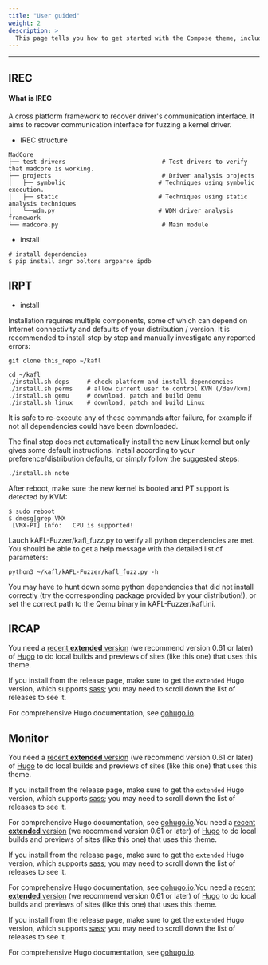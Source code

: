 ```yaml
---
title: "User guided"
weight: 2
description: >
  This page tells you how to get started with the Compose theme, including installation and basic configuration.
---
```

---

## IREC 

<h4>What is IREC</h4>

A cross platform framework to recover driver's communication interface. It aims to recover communication interface for fuzzing a kernel driver.

- IREC structure

```
MadCore
├── test-drivers                           # Test drivers to verify that madcore is working.
├── projects                               # Driver analysis projects
│   ├── symbolic                          # Techniques using symbolic execution.
│   ├── static                            # Techniques using static analysis techniques
│   └──wdm.py                             # WDM driver analysis framework
└── madcore.py                             # Main module
```
  - install

```shell
# install dependencies
$ pip install angr boltons argparse ipdb
```



## IRPT

- install

Installation requires multiple components, some of which can depend on Internet connectivity and defaults of your distribution / version. It is recommended to install step by step and manually investigate any reported errors:

```shell
git clone this_repo ~/kafl

cd ~/kafl
./install.sh deps     # check platform and install dependencies
./install.sh perms    # allow current user to control KVM (/dev/kvm)
./install.sh qemu     # download, patch and build Qemu
./install.sh linux    # download, patch and build Linux
```

It is safe to re-execute any of these commands after failure, for example if not all dependencies could have been downloaded.

The final step does not automatically install the new Linux kernel but only gives some default instructions. Install according to your preference/distribution defaults, or simply follow the suggested steps:

```shell
./install.sh note
```

After reboot, make sure the new kernel is booted and PT support is detected by KVM:

```shell
$ sudo reboot
$ dmesg|grep VMX
 [VMX-PT] Info:   CPU is supported!
 ```
Lauch kAFL-Fuzzer/kafl_fuzz.py to verify all python dependencies are met. You should be able to get a help message with the detailed list of parameters:

```shell
python3 ~/kafl/kAFL-Fuzzer/kafl_fuzz.py -h
```
You may have to hunt down some python dependencies that did not install correctly (try the corresponding package provided by your distribution!), or set the correct path to the Qemu binary in kAFL-Fuzzer/kafl.ini.


## IRCAP
You need a [recent **extended** version](https://github.com/gohugoio/hugo/releases) (we recommend version 0.61 or later) of [Hugo](https://gohugo.io/) to do local builds and previews of sites (like this one) that uses this theme.

If you install from the release page, make sure to get the `extended` Hugo version, which supports [sass](https://sass-lang.com/documentation/file.SCSS_FOR_SASS_USERS.html); you may need to scroll down the list of releases to see it. 

For comprehensive Hugo documentation, see [gohugo.io](https://gohugo.io/).


## Monitor
You need a [recent **extended** version](https://github.com/gohugoio/hugo/releases) (we recommend version 0.61 or later) of [Hugo](https://gohugo.io/) to do local builds and previews of sites (like this one) that uses this theme.

If you install from the release page, make sure to get the `extended` Hugo version, which supports [sass](https://sass-lang.com/documentation/file.SCSS_FOR_SASS_USERS.html); you may need to scroll down the list of releases to see it. 

For comprehensive Hugo documentation, see [gohugo.io](https://gohugo.io/).You need a [recent **extended** version](https://github.com/gohugoio/hugo/releases) (we recommend version 0.61 or later) of [Hugo](https://gohugo.io/) to do local builds and previews of sites (like this one) that uses this theme.

If you install from the release page, make sure to get the `extended` Hugo version, which supports [sass](https://sass-lang.com/documentation/file.SCSS_FOR_SASS_USERS.html); you may need to scroll down the list of releases to see it. 

For comprehensive Hugo documentation, see [gohugo.io](https://gohugo.io/).You need a [recent **extended** version](https://github.com/gohugoio/hugo/releases) (we recommend version 0.61 or later) of [Hugo](https://gohugo.io/) to do local builds and previews of sites (like this one) that uses this theme.

If you install from the release page, make sure to get the `extended` Hugo version, which supports [sass](https://sass-lang.com/documentation/file.SCSS_FOR_SASS_USERS.html); you may need to scroll down the list of releases to see it. 

For comprehensive Hugo documentation, see [gohugo.io](https://gohugo.io/).